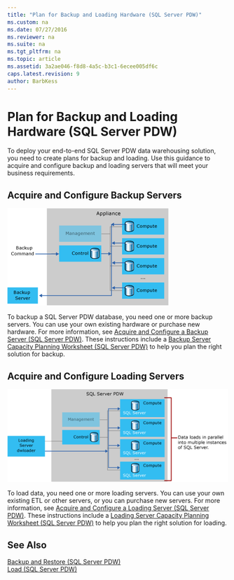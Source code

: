 ```yaml
---
title: "Plan for Backup and Loading Hardware (SQL Server PDW)"
ms.custom: na
ms.date: 07/27/2016
ms.reviewer: na
ms.suite: na
ms.tgt_pltfrm: na
ms.topic: article
ms.assetid: 3a2ae046-f8d8-4a5c-b3c1-6ecee005df6c
caps.latest.revision: 9
author: BarbKess
---
```

# Plan for Backup and Loading Hardware (SQL Server PDW)
To deploy your end-to-end SQL Server PDW data warehousing solution, you need to create plans for backup and loading. Use this guidance to acquire and configure backup and loading servers that will meet your business requirements.  
  
## Acquire and Configure Backup Servers  
![SQL Server PDW Backup Process](../../mpp/sqlpdw/media/SQL_Server_PDW_Backup_Process.png "SQL_Server_PDW_Backup_Process")  
  
To backup a SQL Server PDW database, you need one or more backup servers. You can use your own existing hardware or purchase new hardware. For more information, see [Acquire and Configure a Backup Server &#40;SQL Server PDW&#41;](../../mpp/sqlpdw/acquire-and-configure-a-backup-server-sql-server-pdw.md). These instructions include a [Backup Server Capacity Planning Worksheet &#40;SQL Server PDW&#41;](../../mpp/sqlpdw/backup-server-capacity-planning-worksheet-sql-server-pdw.md) to help you plan the right solution for backup.  
  
## Acquire and Configure Loading Servers  
![Loading process](../../mpp/sqlpdw/media/SQL_Server_PDW_V2_LoadingProcess.png "SQL_Server_PDW_V2_LoadingProcess")  
  
To load data, you need one or more loading servers. You can use your own existing ETL or other servers, or you can purchase new servers. For more information, see [Acquire and Configure a Loading Server &#40;SQL Server PDW&#41;](../../mpp/sqlpdw/acquire-and-configure-a-loading-server-sql-server-pdw.md). These instructions include a [Loading Server Capacity Planning Worksheet &#40;SQL Server PDW&#41;](../../mpp/sqlpdw/loading-server-capacity-planning-worksheet-sql-server-pdw.md) to help you plan the right solution for loading.  
  
## See Also  
[Backup and Restore &#40;SQL Server PDW&#41;](../../mpp/sqlpdw/backup-and-restore-sql-server-pdw.md)  
[Load &#40;SQL Server PDW&#41;](../../mpp/sqlpdw/load-sql-server-pdw.md)  
  
